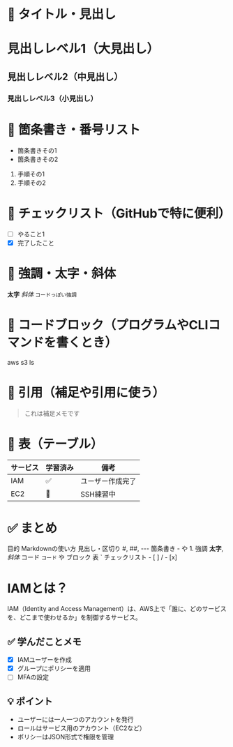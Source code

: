 # 📌 タイトル・見出し
# 見出しレベル1（大見出し）
## 見出しレベル2（中見出し）
### 見出しレベル3（小見出し）

# 📌 箇条書き・番号リスト
- 箇条書きその1
- 箇条書きその2

1. 手順その1
2. 手順その2

# 📌 チェックリスト（GitHubで特に便利）
- [ ] やること1
- [x] 完了したこと

# 📌 強調・太字・斜体
**太字**
*斜体*
`コードっぽい強調`

# 📌 コードブロック（プログラムやCLIコマンドを書くとき）
aws s3 ls

# 📌 引用（補足や引用に使う）
> これは補足メモです

# 📌 表（テーブル）
| サービス | 学習済み | 備考 |
|----------|----------|------|
| IAM      | ✅       | ユーザー作成完了 |
| EC2      | 🔄       | SSH練習中 |

# ✅ まとめ
目的	Markdownの使い方
見出し・区切り	#, ##, ---
箇条書き	- や 1.
強調	**太字**, *斜体*
コード	`コード` や ブロック
表	`
チェックリスト	- [ ] / - [x]

# IAMとは？

IAM（Identity and Access Management）は、AWS上で「誰に、どのサービスを、どこまで使わせるか」を制御するサービス。

## ✅ 学んだことメモ

- [x] IAMユーザーを作成
- [x] グループにポリシーを適用
- [ ] MFAの設定

## 💡 ポイント

- ユーザーには一人一つのアカウントを発行
- ロールはサービス用のアカウント（EC2など）
- ポリシーはJSON形式で権限を管理
